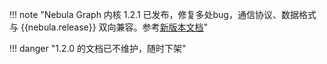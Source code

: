 !!! note "Nebula Graph 内核 1.2.1 已发布，修复多处bug，通信协议、数据格式与 {{nebula.release}} 双向兼容。参考[新版本文档](https://docs.nebula-graph.com.cn/1.2.1/)"

!!! danger "1.2.0 的文档已不维护，随时下架"

